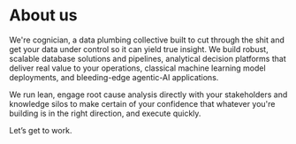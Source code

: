 # About us

We're cognician, a data plumbing collective built to cut through the shit and get your data under control so it can yield true insight. We build robust, scalable database solutions and pipelines, analytical decision platforms that deliver real value to your operations, classical machine learning model deployments, and bleeding-edge agentic-AI applications. 

We run lean, engage root cause analysis directly with your stakeholders and knowledge silos to make certain of your confidence that whatever you're building is in the right direction, and execute quickly. 

Let’s get to work.